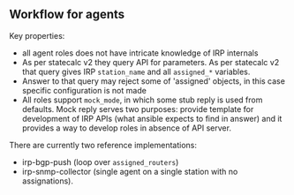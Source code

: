 Workflow for agents
-------------------

Key properties:
* all agent roles does not have intricate knowledge of IRP internals
* As per statecalc v2 they query API for parameters. As per statecalc v2 that query gives IRP `station_name` and all `assigned_*` variables.
* Answer to that query may reject some of 'assigned' objects, in this case specific configuration is not made
* All roles support `mock_mode`, in which some stub reply is used from defaults. Mock reply serves two purposes: provide template for development of IRP APIs (what ansible expects to find in answer) and it provides a way to develop roles in absence of API server.

There are currently two reference implementations:
* irp-bgp-push (loop over `assigned_routers`)
* irp-snmp-collector (single agent on a single station with no assignations).
